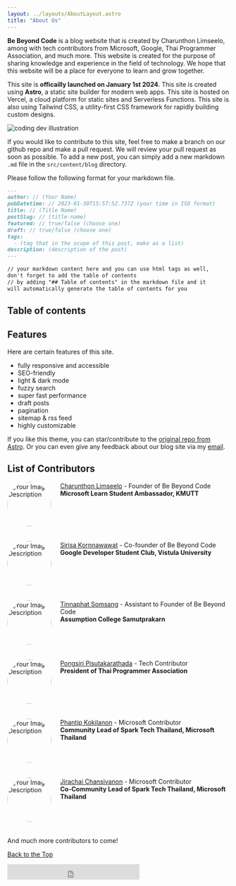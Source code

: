 ```yaml
---
layout: ../layouts/AboutLayout.astro
title: "About Us"
---
```

**Be Beyond Code** is a blog website that is created by Charunthon Limseelo, among with tech contributors from Microsoft, Google, Thai Programmer Association, and much more. This website is created for the purpose of sharing knowledge and experience in the field of technology. We hope that this website will be a place for everyone to learn and grow together.

This site is **officailly launched on January 1st 2024**. This site is created using **Astro**, a static site builder for modern web apps. This site is hosted on Vercel, a cloud platform for static sites and Serverless Functions. This site is also using Tailwind CSS, a utility-first CSS framework for rapidly building custom designs.

<div>
  <img src="/assets/dev.svg" class="sm:w-1/2 mx-auto" alt="coding dev illustration">
</div>

If you would like to contribute to this site, feel free to make a branch on our github repo and make a pull request. We will review your pull request as soon as possible. To add a new post, you can simply add a new markdown `.md` file in the `src/content/blog` directory.

Please follow the following format for your markdown file.

```markdown
---
author: // (Your Name)
pubDatetime: // 2023-01-30T15:57:52.737Z (your time in ISO format)
title: // (Title Name)
postSlug: // (title-name)
featured: // true/false (choose one)
draft: // true/false (choose one)
tags:
  - (tag that in the scope of this post, make as a list)
description: (description of the post)
---

// your markdown content here and you can use html tags as well, 
don't forget to add the table of contents
// by adding "## Table of contents" in the markdown file and it 
will automatically generate the table of contents for you
```

## Table of contents

## Features

Here are certain features of this site.

- fully responsive and accessible
- SEO-friendly
- light & dark mode
- fuzzy search
- super fast performance
- draft posts
- pagination
- sitemap & rss feed
- highly customizable

If you like this theme, you can star/contribute to the [original repo from Astro](https://github.com/satnaing/astro-paper). Or you can even give any feedback about our blog site via my [email](mailto:boat.charunthon@gmail.com).

## List of Contributors

<div style="text-align: left; position: relative; min-height: 120px;">
 <img src="https://boatchrnthn.vercel.app/assets/images/my-photo.png" alt="Your Image Description" style="float: left; width: 100px; height: 100px; border-radius: 50%; margin-right: 20px;">
 <div style="transform: translateY(0%);">

[Charunthon Limseelo](https://boatchrnthn.vercel.app) - Founder of Be Beyond Code </br>**Microsoft Learn Student Ambassador, KMUTT**
 </div>
</div>

<div style="text-align: left; position: relative; min-height: 120px;">
 <img src="https://boatchrnthn.notion.site/image/https%3A%2F%2Fs3-us-west-2.amazonaws.com%2Fsecure.notion-static.com%2F5b917962-bd63-4dc8-8df5-e71c13a830d2%2Fsirisa.png?table=block&id=ec0c8fdd-b901-40b6-a41f-e811e170bbd4&spaceId=dc9f3c9a-ac9d-4d06-b551-6ddd8dfd0ebf&width=1110&userId=&cache=v2" alt="Your Image Description" style="float: left; width: 100px; height: 100px; border-radius: 50%; margin-right: 20px;">
 <div style="transform: translateY(0%);">

[Sirisa Kornnawawat](https://www.linkedin.com/in/sirisa-kornnawawat-593914231/) - Co-founder of Be Beyond Code </br> **Google Developer Student Club, Vistula University**
 </div>
</div>

<div style="text-align: left; position: relative; min-height: 120px;">
 <img src="https://miro.medium.com/v2/resize:fit:2400/1*HoCCYO9u9cmeSEEC3W0Ahw.png" alt="Your Image Description" style="float: left; width: 100px; height: 100px; border-radius: 50%; margin-right: 20px;">
 <div style="transform: translateY(0%);">

[Tinnaphat Somsang](https://tinarskii.com/) - Assistant to Founder of Be Beyond Code </br> **Assumption College Samutprakarn**
 </div>
</div>

<div style="text-align: left; position: relative; min-height: 120px;">
 <img src="https://media.licdn.com/dms/image/C5603AQFKMUfD3J2xYQ/profile-displayphoto-shrink_800_800/0/1619894030466?e=1709164800&v=beta&t=EvxrMmkNYOpqkd1xDEiy7_DVulqFlJUEqeCKO_cDsaI" alt="Your Image Description" style="float: left; width: 100px; height: 100px; border-radius: 50%; margin-right: 20px;">
 <div style="transform: translateY(0%);">

[Pongsiri Pisutakarathada](https://www.linkedin.com/in/savepong/) - Tech Contributor</br>**President of Thai Programmer Association**
 </div>
</div>

<div style="text-align: left; position: relative; min-height: 120px;">
 <img src="https://media.licdn.com/dms/image/C5603AQFtiifuneeRnw/profile-displayphoto-shrink_800_800/0/1652475831133?e=1709164800&v=beta&t=-PUOFjgelw8LAsaaqRlKMsYE7F9YLMs7YMxcGcnJ8hE" alt="Your Image Description" style="float: left; width: 100px; height: 100px; border-radius: 50%; margin-right: 20px;">
 <div style="transform: translateY(0%);">

[Phantip Kokilanon](https://www.linkedin.com/in/phantipk/) - Microsoft Contributor</br>**Community Lead of Spark Tech Thailand, Microsoft Thailand**
 </div>
</div>

<div style="text-align: left; position: relative; min-height: 120px;">
 <img src="https://media.licdn.com/dms/image/C5603AQGfX1D_IKLg3g/profile-displayphoto-shrink_800_800/0/1634462079923?e=1709164800&v=beta&t=29mLx8egqDKKXej0sDhxrVFcpiT9sEFvdEPUbPN1HrY" alt="Your Image Description" style="float: left; width: 100px; height: 100px; border-radius: 50%; margin-right: 20px;">
 <div style="transform: translateY(0%);">

[Jirachai Chansivanon](https://www.linkedin.com/in/jirachai-c/) - Microsoft Contributor</br>**Co-Community Lead of Spark Tech Thailand, Microsoft Thailand**
 </div>
</div>

And much more contributors to come!

[Back to the Top](#top)

<iframe src="https://www.facebook.com/plugins/like.php?href=https%3A%2F%2Fbebeyondcode.vercel.app%2Fabout&width=100&layout&action&size&share=true&height=35&appId" width="auto" height="35" style="border:none;overflow:hidden" scrolling="no" frameborder="0" allowfullscreen="true" allow="autoplay; clipboard-write; encrypted-media; picture-in-picture; web-share"></iframe>